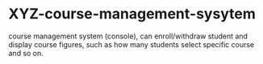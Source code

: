 # XYZ-course-management-sysytem
course management system (console), can enroll/withdraw student and display course figures, such as how many students select specific course and so on. 
